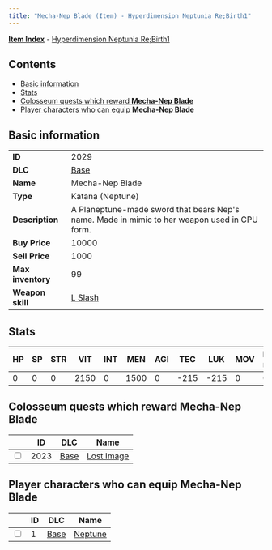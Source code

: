 ```yaml
---
title: "Mecha-Nep Blade (Item) - Hyperdimension Neptunia Re;Birth1"
---
```


[**Item Index**](/neptunia/rb1/item/index.html) - [Hyperdimension Neptunia Re;Birth1](/neptunia/rb1)

## Contents

- [Basic information](#basic-information)
- [Stats](#stats)
- [Colosseum quests which reward **Mecha-Nep Blade**](#colosseum-quests-which-reward-mecha-nep-blade)
- [Player characters who can equip **Mecha-Nep Blade**](#player-characters-who-can-equip-mecha-nep-blade)

## Basic information

|   |   |
| -- | -- |
| **ID** | 2029 |
| **DLC** | [Base](/neptunia/rb1/dlc/1-base.html) |
| **Name** | Mecha-Nep Blade |
| **Type** | Katana (Neptune) |
| **Description** | A Planeptune-made sword that bears Nep's name. Made in mimic to her weapon used in CPU form. |
| **Buy Price** | 10000 |
| **Sell Price** | 1000 |
| **Max inventory** | 99 |
| **Weapon skill** | [L Slash](/neptunia/rb1/skill/1-3-l-slash.html) |

## Stats

| HP | SP | STR | VIT | INT | MEN | AGI | TEC | LUK | MOV | Fire res. | Ice res. | Wind res. | Lightning res. |
| -- | -- | --- | --- | --- | --- | --- | --- | --- | --- | --------- | -------- | --------- | -------------- |
| 0 | 0 | 0 | 2150 | 0 | 1500 | 0 | -215 | -215 | 0 | 0 | 0 | 0 | 0 |

## Colosseum quests which reward **Mecha-Nep Blade**

|    | ID | DLC | Name |
| -- | -- | --- | ---- |
| <input type="checkbox" id="rb1-colosseum-1-2023" class="trackbox" /> | 2023 | [Base](/neptunia/rb1/dlc/1-base.html) | [Lost Image](/neptunia/rb1/colosseum/1-2023-lost-image.html) |

## Player characters who can equip **Mecha-Nep Blade**

|    | ID | DLC | Name |
| -- | -- | --- | ---- |
| <input type="checkbox" id="rb1-player-1-1" class="trackbox" /> | 1 | [Base](/neptunia/rb1/dlc/1-base.html) | [Neptune](/neptunia/rb1/player/1-1-neptune.html) |